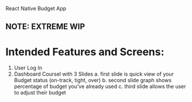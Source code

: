 
React Native Budget App


## NOTE: EXTREME WIP


# Intended Features and Screens:

1. User Log In
2. Dashboard Coursel with 3 Slides
	a. first slide is quick view of your Budget status (on-track, tight, over)
	b. second slide graph shows percentage of budget you've  already used
	c. third slide allows the user to adjust their budget
